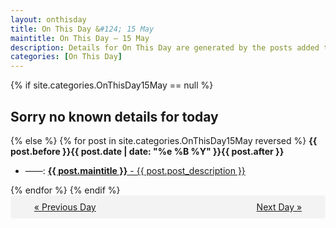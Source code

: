 ```yaml
---
layout: onthisday
title: On This Day &#124; 15 May
maintitle: On This Day — 15 May
description: Details for On This Day are generated by the posts added to the website so the content is subject to changes/updates over time.
categories: [On This Day]
---
```


{% if site.categories.OnThisDay15May == null %}
<h2>Sorry no known details for today</h2>
{% else %}
{% for post in site.categories.OnThisDay15May reversed %}
<strong>{{ post.before }}{{ post.date | date: "%e %B %Y" }}{{ post.after }}</strong>
<ul>
<li> ——: <a class="{{ post.class }}" href="{{ post.url }}"><strong>{{ post.maintitle }}</strong> - {{ post.post_description }}</a></li>
</ul>
{% endfor %}
{% endif %}
<br />
<div style="background-color: #f3f3f3; padding: 10px; border-radius: 5px; text-align: center; display: flex; justify-content: space-evenly;">
<a href="/onthisday/05/05-14">« Previous Day</a>
<span style="visibility:hidden;">[ Visit Leap Year February 29 ]</span>
<a href="/onthisday/05/05-16">Next Day »</a>
</div>
